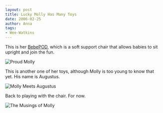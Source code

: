 ```yaml
---
layout: post
title: Lucky Molly Has Many Toys
date: 2006-02-25
author: Anna
tags:
- Wee-Watkins
---
```


This is her <a href="http://www.princelionheart.com/site/n_bc_7101.html">BebePOD</a>, which is a soft support chair that allows babies to sit upright and join the fun.

<div class="figure"><img class="photo" src="http://static.flickr.com/40/104444843_51ca2b50e8.jpg" alt="Proud Molly" border="0"> </div>

This is another one of her toys, although Molly is too young to know that yet. His name is Augustus.

<div class="figure"><img class="photo" src="http://static.flickr.com/37/104453256_76a2d99337.jpg" alt="Molly Meets Augustus" border="0"> </div>

Back to playing with the chair. For now.

<div class="figure"><img class="photo" src="http://static.flickr.com/38/104457210_ce90153af1.jpg" alt="The Musings of Molly" border="0"> </div>